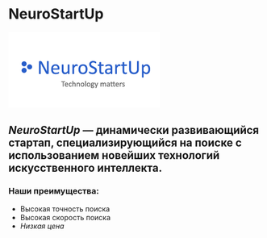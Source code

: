 # NeuroStartUp

![](logo.png)

## *NeuroStartUp* — динамически развивающийся стартап, специализирующийся на поиске с использованием новейших технологий искусственного интеллекта.

### Наши преимущества:
* Высокая точность поиска
* Высокая скорость поиска
* *Низкая цена*
